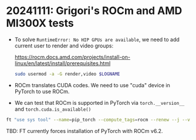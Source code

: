 # 20241111: Grigori's ROCm and AMD MI300X tests

* To solve ```RuntimeError: No HIP GPUs are available```, we need
  to add current user to render and video groups:

  https://rocm.docs.amd.com/projects/install-on-linux/en/latest/install/prerequisites.html

  ```bash
  sudo usermod -a -G render,video $LOGNAME
  ```
* ROCm translates CUDA codes. We need to use "cuda" device in PyTorch to use ROCm.

* We can test that ROCm is supported in PyTorch via
  ```torch.__version__``` and ```torch.cuda.is_available()```

```bash
ft "use sys tool" --name=pip_torch --compute_tags=rocm --renew --j --v
```

TBD: FT currently forces installation of PyTorch with ROCm v6.2.
